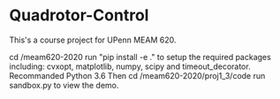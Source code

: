 # Quadrotor-Control
This's a course project for UPenn MEAM 620.

cd <your workspace>/meam620-2020
run "pip install -e ." to setup the required packages including: cvxopt, matplotlib, numpy, scipy and timeout_decorator.
Recommanded Python 3.6
Then cd <your workspace>/meam620-2020/proj1_3/code
run sandbox.py to view the demo.

